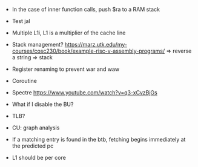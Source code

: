 - In the case of inner function calls, push $ra to a RAM stack
- Test jal
- Multiple L1i, L1 is a multiplier of the cache line
- Stack management? https://marz.utk.edu/my-courses/cosc230/book/example-risc-v-assembly-programs/ => reverse a string => stack

- Register renaming to prevent war and waw
- Coroutine
- Spectre https://www.youtube.com/watch?v=q3-xCvzBjGs
- What if I disable the BU?
- TLB?
- CU: graph analysis
- If a matching entry is found in the btb, fetching begins immediately at the predicted pc
- L1 should be per core

